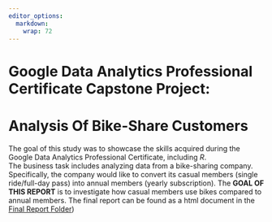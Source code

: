 ```yaml
---
editor_options: 
  markdown: 
    wrap: 72
---
```


# Google Data Analytics Professional Certificate Capstone Project:

# Analysis Of Bike-Share Customers

The goal of this study was to showcase the skills acquired during the
Google Data Analytics Professional Certificate, including *R*.  
The business task includes analyzing data from a bike-sharing company.
Specifically, the company would like to convert its casual members
(single ride/full-day pass) into annual members (yearly subscription).
The **GOAL OF THIS REPORT** is to investigate how casual members use
bikes compared to annual members. The final report can be found as a
html document in the [Final Report
Folder](https://github.com/hannankhan888/Data_Science_Portfolio/blob/main/Bike_Share_Analysis_Case_Study/Final_Report))
